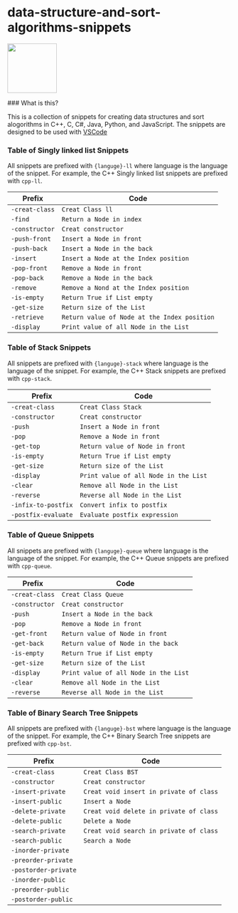 # data-structure-and-sort-algorithms-snippets
<p>
<img alt="" src="https://img.shields.io/github/license/kr4zym3nvn/data-structure-snippets?color=orange&style=for-the-badge" width="111">

</p>
### What is this?

This is a collection of snippets for creating data structures and sort alogorithms in C++, C, C#, Java, Python, and JavaScript. The snippets are designed to be used with [VSCode](https://code.visualstudio.com/)



### Table of Singly linked list Snippets 

All snippets are prefixed with `{languge}-ll` where language is the language of the snippet. For example, the C++ Singly linked list snippets are prefixed with `cpp-ll`.

| Prefix         | Code                                         |
|----------------|----------------------------------------------|
| `-creat-class` | `Creat Class ll`                             |
| `-find`        | `Return a Node in index`                     |
| `-constructor` | `Creat constructor`                          |
| `-push-front`  | `Insert a Node in front`                     |
| `-push-back`   | `Insert a Node in the back`                  |
| `-insert`      | `Insert a Node at the Index position`        |
| `-pop-front`   | `Remove a Node in front`                     |
| `-pop-back`    | `Remove a Node in the back`                  |
| `-remove`      | `Remove a Nond at the Index position`        |
| `-is-empty`    | `Return True if List empty`                  |
| `-get-size`    | `Return size of the List`                    |
| `-retrieve`    | `Return value of Node at the Index position` |
| `-display`     | `Print value of all Node in the List`        |

### Table of Stack Snippets

All snippets are prefixed with `{languge}-stack` where language is the language of the snippet. For example, the C++ Stack snippets are prefixed with `cpp-stack`.

| Prefix         | Code                                         |
|----------------|----------------------------------------------|
| `-creat-class` | `Creat Class Stack`                          |
| `-constructor` | `Creat constructor`                          |
| `-push`        | `Insert a Node in front`                     |
| `-pop`         | `Remove a Node in front`                     |
| `-get-top`     | `Return value of Node in front`              |
| `-is-empty`    | `Return True if List empty`                  |
| `-get-size`    | `Return size of the List`                    |
| `-display`     | `Print value of all Node in the List`        |
| `-clear`       | `Remove all Node in the List`                |
| `-reverse`     | `Reverse all Node in the List`               |
| `-infix-to-postfix` | `Convert infix to postfix`               |
| `-postfix-evaluate` | `Evaluate postfix expression`            |


### Table of Queue Snippets

All snippets are prefixed with `{languge}-queue` where language is the language of the snippet. For example, the C++ Queue snippets are prefixed with `cpp-queue`.

| Prefix         | Code                                         |
|----------------|----------------------------------------------|
| `-creat-class` | `Creat Class Queue`                          |
| `-constructor` | `Creat constructor`                          |
| `-push`        | `Insert a Node in the back`                  |
| `-pop`         | `Remove a Node in front`                     |
| `-get-front`   | `Return value of Node in front`              |
| `-get-back`    | `Return value of Node in the back`           |
| `-is-empty`    | `Return True if List empty`                  |
| `-get-size`    | `Return size of the List`                    |
| `-display`     | `Print value of all Node in the List`        |
| `-clear`       | `Remove all Node in the List`                |
| `-reverse`     | `Reverse all Node in the List`               |


### Table of Binary Search Tree Snippets

All snippets are prefixed with `{languge}-bst` where language is the language of the snippet. For example, the C++ Binary Search Tree snippets are prefixed with `cpp-bst`.

| Prefix         | Code                                         |
|----------------|----------------------------------------------|
| `-creat-class` | `Creat Class BST`                            |
| `-constructor` | `Creat constructor`                          |
| `-insert-private`| `Creat void insert in private of class`|
| `-insert-public` | `Insert a Node` |
| `-delete-private`| `Creat void delete in private of class`|
| `-delete-public` | `Delete a Node` |
| `-search-private`| `Creat void search in private of class`|
| `-search-public` | `Search a Node` |
| `-inorder-private`      |   |
| `-preorder-private`     |   |
| `-postorder-private`    |   |
| `-inorder-public`       |   |
| `-preorder-public`      |   |
| `-postorder-public`     |   |

<!-- 
### Table of Heap Snippets

All snippets are prefixed with `{languge}-heap` where language is the language of the snippet. For example, the C++ Heap snippets are prefixed with `cpp-heap`.

| Prefix         | Code                                         |
|----------------|----------------------------------------------|
| `-creat-class` | `Creat Class Heap`                           |
| `-insert`      | `Insert a Node in the Heap`                  |
| `-remove`      | `Remove a Node in the Heap`                  |
| `-find`        | `Return a Node in the Heap`                  |
| `-is-empty`    | `Return True if Heap empty`                  |
| `-get-size`    | `Return size of the Heap`                    |
| `-display`     | `Print value of all Node in the Heap`        |

### Table of Graph Snippets

All snippets are prefixed with `{languge}-graph` where language is the language of the snippet. For example, the C++ Graph snippets are prefixed with `cpp-graph`.

| Prefix         | Code                                         |
|----------------|----------------------------------------------|
| `-creat-class` | `Creat Class Graph`                          |
| `-add-vertex`  | `Add a Vertex in the Graph`                  |
| `-add-edge`    | `Add a Edge in the Graph`                    |
| `-remove-vertex` | `Remove a Vertex in the Graph`            |
| `-remove-edge` | `Remove a Edge in the Graph`                 |
| `-is-empty`    | `Return True if Graph empty`                 |
| `-get-size`    | `Return size of the Graph`                   |
| `-display`     | `Print value of all Vertex in the Graph`     |

### Table of Trie Snippets

All snippets are prefixed with `{languge}-trie` where language is the language of the snippet. For example, the C++ Trie snippets are prefixed with `cpp-trie`.

| Prefix         | Code                                         |
|----------------|----------------------------------------------|
| `-creat-class` | `Creat Class Trie`                           |
| `-insert`      | `Insert a Node in the Trie`                  |
| `-remove`      | `Remove a Node in the Trie`                  |
| `-find`        | `Return a Node in the Trie`                  |
| `-is-empty`    | `Return True if Trie empty`                  |
| `-get-size`    | `Return size of the Trie`                    |
| `-display`     | `Print value of all Node in the Trie`        |

### Table of Segment Tree Snippets

All snippets are prefixed with `{languge}-segment-tree` where language is the language of the snippet. For example, the C++ Segment Tree snippets are prefixed with `cpp-segment-tree`.

| Prefix         | Code                                         |
|----------------|----------------------------------------------|
| `-creat-class` | `Creat Class Segment Tree`                   |
| `-build`       | `Build a Segment Tree`                       |
| `-update`      | `Update a Node in the Segment Tree`          |
| `-query`       | `Return a Node in the Segment Tree`          |
| `-is-empty`    | `Return True if Segment Tree empty`          |
| `-get-size`    | `Return size of the Segment Tree`            |
| `-display`     | `Print value of all Node in the Segment Tree`|

### Table of Fenwick Tree Snippets

All snippets are prefixed with `{languge}-fenwick-tree` where language is the language of the snippet. For example, the C++ Fenwick Tree snippets are prefixed with `cpp-fenwick-tree`.

| Prefix         | Code                                         |
|----------------|----------------------------------------------|
| `-creat-class` | `Creat Class Fenwick Tree`                   |
| `-build`       | `Build a Fenwick Tree`                       |
| `-update`      | `Update a Node in the Fenwick Tree`          |
| `-query`       | `Return a Node in the Fenwick Tree`          |
| `-is-empty`    | `Return True if Fenwick Tree empty`          |
| `-get-size`    | `Return size of the Fenwick Tree`            |
| `-display`     | `Print value of all Node in the Fenwick Tree`|

### Table of Sparse Table Snippets

All snippets are prefixed with `{languge}-sparse-table` where language is the language of the snippet. For example, the C++ Sparse Table snippets are prefixed with `cpp-sparse-table`.

| Prefix         | Code                                         |
|----------------|----------------------------------------------|
| `-creat-class` | `Creat Class Sparse Table`                   |
| `-build`       | `Build a Sparse Table`                       |
| `-query`       | `Return a Node in the Sparse Table`          |
| `-is-empty`    | `Return True if Sparse Table empty`          |
| `-get-size`    | `Return size of the Sparse Table`            |
| `-display`     | `Print value of all Node in the Sparse Table`|

### Table of Suffix Array Snippets

All snippets are prefixed with `{languge}-suffix-array` where language is the language of the snippet. For example, the C++ Suffix Array snippets are prefixed with `cpp-suffix-array`.

| Prefix         | Code                                         |
|----------------|----------------------------------------------|
| `-creat-class` | `Creat Class Suffix Array`                   |
| `-build`       | `Build a Suffix Array`                       |
| `-query`       | `Return a Node in the Suffix Array`          |
| `-is-empty`    | `Return True if Suffix Array empty`          |
| `-get-size`    | `Return size of the Suffix Array`            |
| `-display`     | `Print value of all Node in the Suffix Array`|

### Table of Suffix Tree Snippets

All snippets are prefixed with `{languge}-suffix-tree` where language is the language of the snippet. For example, the C++ Suffix Tree snippets are prefixed with `cpp-suffix-tree`.

| Prefix         | Code                                         |
|----------------|----------------------------------------------|
| `-creat-class` | `Creat Class Suffix Tree`                    |
| `-build`       | `Build a Suffix Tree`                        |
| `-query`       | `Return a Node in the Suffix Tree`           |
| `-is-empty`    | `Return True if Suffix Tree empty`           |
| `-get-size`    | `Return size of the Suffix Tree`             |
| `-display`     | `Print value of all Node in the Suffix Tree` |

### Table of Suffix Automaton Snippets

All snippets are prefixed with `{languge}-suffix-automaton` where language is the language of the snippet. For example, the C++ Suffix Automaton snippets are prefixed with `cpp-suffix-automaton`.

| Prefix         | Code                                         |
|----------------|----------------------------------------------|
| `-creat-class` | `Creat Class Suffix Automaton`               |
| `-build`       | `Build a Suffix Automaton`                   |
| `-query`       | `Return a Node in the Suffix Automaton`      |
| `-is-empty`    | `Return True if Suffix Automaton empty`      |
| `-get-size`    | `Return size of the Suffix Automaton`        |
| `-display`     | `Print value of all Node in the Suffix Automaton`|

### Table of Suffix Graph Snippets

All snippets are prefixed with `{languge}-suffix-graph` where language is the language of the snippet. For example, the C++ Suffix Graph snippets are prefixed with `cpp-suffix-graph`.

| Prefix         | Code                                         |
|----------------|----------------------------------------------|
| `-creat-class` | `Creat Class Suffix Graph`                   |
| `-build`       | `Build a Suffix Graph`                       |
| `-query`       | `Return a Node in the Suffix Graph`          |
| `-is-empty`    | `Return True if Suffix Graph empty`          |
| `-get-size`    | `Return size of the Suffix Graph`            |
| `-display`     | `Print value of all Node in the Suffix Graph`|

### Table of Suffix Array Snippets

All snippets are prefixed with `{languge}-suffix-array` where language is the language of the snippet. For example, the C++ Suffix Array snippets are prefixed with `cpp-suffix-array`.

| Prefix         | Code                                         |
|----------------|----------------------------------------------|
| `-creat-class` | `Creat Class Suffix Array`                   |
| `-build`       | `Build a Suffix Array`                       |
| `-query`       | `Return a Node in the Suffix Array`          |
| `-is-empty`    | `Return True if Suffix Array empty`          |
| `-get-size`    | `Return size of the Suffix Array`            |
| `-display`     | `Print value of all Node in the Suffix Array`|

### Table of Recursion Snippets

All snippets are prefixed with `{languge}-recursion` where language is the language of the snippet. For example, the C++ Recursion snippets are prefixed with `cpp-recursion`.

| Prefix         | Code                                         |
|----------------|----------------------------------------------|
| `-fibo`        | `Return the nth Fibonacci number`            |
| `-gcd`         | `Return the greatest common divisor`         |
| `-lcm`         | `Return the least common multiple`           |
| `-pow`         | `Return the power of a number`               |
| `-sum`         | `Return the sum of a number`                 |
| `-fact`        | `Return the factorial of a number`           |
| `-perm`        | `Return the permutation of a number`         |
| `-comb`        | `Return the combination of a number`         |
| `-is-prime`    | `Return True if a number is prime`           |
| `-is-palindrome` | `Return True if a number is palindrome`      |
| `-is-palindrome` | `Return True if a string is palindrome`      |
| `-is-happy`    | `Return True if a number is happy`           |
| `-is-ugly`     | `Return True if a number is ugly`            |
| `-is-power-of-two` | `Return True if a number is power of two`    |
| `-hanoi-tower` | `Print the steps of Hanoi Tower`             |
| `-n-queen`     | `Print the steps of N Queen`                 |
| `-dec-to-bin`  | `Convert a decimal number to binary number`  |
| `-dec-to-hex`  | `Convert a decimal number to hexadecimal number` |
| `-bin-to-dec`  | `Convert a binary number to decimal number`  |
| `-bin-to-hex`  | `Convert a binary number to hexadecimal number` |
| `-hex-to-dec`  | `Convert a hexadecimal number to decimal number` |
| `-hex-to-bin`  | `Convert a hexadecimal number to binary number` |


### Table of Sort Algorithms Snippets

| Prefix              |Prefix               |
|---------------------|---------------------|
| `-selection-sort`   | `comb-sort`         |
| `insertion-sort`    | `gnome-sort`        |
| `quick-sort`        | `cycle-sort`        |
| `merge-sort`        | `bogo-sort`         |
| `bubble-sort`       | `stooge-sort`       |
| `random-quick-sort` | `cocktail-sort`     |
| `counting-sort`     | `bitonic-sort`      |
| `radix-sort`        | `pancake-sort`      |
| `heap-sort`         | `tree-sort`         |
| `bucket-sort`       | `shell-sort`        | -->
